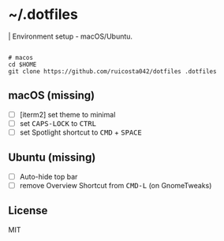 # ~/.dotfiles

| Environment setup - macOS/Ubuntu.

```shell

# macos
cd $HOME
git clone https://github.com/ruicosta042/dotfiles .dotfiles

```

## macOS (missing)

- [ ] [iterm2] set theme to minimal
- [ ] set <kbd>CAPS-LOCK</kbd> to <kbd>CTRL</kbd>
- [ ] set Spotlight shortcut to <kbd>CMD</kbd> + <kbd>SPACE</kbd>

## Ubuntu (missing)

- [ ] Auto-hide top bar
- [ ] remove Overview Shortcut from <kbd>CMD-L</kbd> (on GnomeTweaks)

## License

MIT
